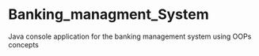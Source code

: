 # Banking_managment_System
Java console application for the banking management system using OOPs concepts
